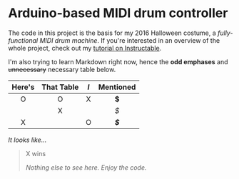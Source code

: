 # Arduino-based MIDI drum controller

The code in this project is the basis for my 2016 Halloween costume, a *fully-functional MIDI drum machine*. If you're interested in an overview of the whole project, check out my [tutorial on Instructable](http://www.instructables.com/id/Functional-MIDI-Drum-Machine-Costume/ "John's Instructables tutorial").

I'm also trying to learn Markdown right now, hence the **odd emphases** and ~~unnecessary~~ necessary table below.

| Here's | That Table | *I* | Mentioned |
| :----: | :--------: | :-: | :-------: |
| O      |      O     |  X  |  **$**    |
|        |      X     |     |  *$*      |
|  X     |            |  O  |  *__$__*  |

*It looks like...*
> X wins
>
> *Nothing else to see here. Enjoy the code.*